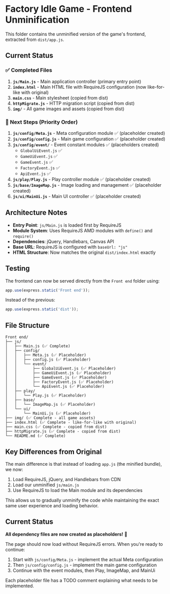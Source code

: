 # Factory Idle Game - Frontend Unminification

This folder contains the unminified version of the game's frontend, extracted from `dist/app.js`.

## Current Status

### ✅ Completed Files
1. **`js/Main.js`** - Main application controller (primary entry point)
2. **`index.html`** - Main HTML file with RequireJS configuration (now like-for-like with original)
3. **`main.css`** - Main stylesheet (copied from dist)
4. **`httpMigrate.js`** - HTTP migration script (copied from dist)
5. **`img/`** - All game images and assets (copied from dist)

### 🔄 Next Steps (Priority Order)
1. **`js/config/Meta.js`** - Meta configuration module ✅ (placeholder created)
2. **`js/config/config.js`** - Main game configuration ✅ (placeholder created)
3. **`js/config/event/`** - Event constant modules ✅ (placeholders created)
   - `GlobalUiEvent.js` ✅
   - `GameUiEvent.js` ✅
   - `GameEvent.js` ✅
   - `FactoryEvent.js` ✅
   - `ApiEvent.js` ✅
4. **`js/play/Play.js`** - Play controller module ✅ (placeholder created)
5. **`js/base/ImageMap.js`** - Image loading and management ✅ (placeholder created)
6. **`js/ui/MainUi.js`** - Main UI controller ✅ (placeholder created)

## Architecture Notes

- **Entry Point**: `js/Main.js` is loaded first by RequireJS
- **Module System**: Uses RequireJS AMD modules with `define()` and `require()`
- **Dependencies**: jQuery, Handlebars, Canvas API
- **Base URL**: RequireJS is configured with `baseUrl: "js"`
- **HTML Structure**: Now matches the original `dist/index.html` exactly

## Testing

The frontend can now be served directly from the `Front end` folder using:
```javascript
app.use(express.static('Front end'));
```

Instead of the previous:
```javascript
app.use(express.static('dist'));
```

## File Structure
```
Front end/
├── js/
│   ├── Main.js (✅ Complete)
│   ├── config/
│   │   ├── Meta.js (✅ Placeholder)
│   │   ├── config.js (✅ Placeholder)
│   │   └── event/
│   │       ├── GlobalUiEvent.js (✅ Placeholder)
│   │       ├── GameUiEvent.js (✅ Placeholder)
│   │       ├── GameEvent.js (✅ Placeholder)
│   │       ├── FactoryEvent.js (✅ Placeholder)
│   │       └── ApiEvent.js (✅ Placeholder)
│   ├── play/
│   │   └── Play.js (✅ Placeholder)
│   ├── base/
│   │   └── ImageMap.js (✅ Placeholder)
│   └── ui/
│       └── MainUi.js (✅ Placeholder)
├── img/ (✅ Complete - all game assets)
├── index.html (✅ Complete - like-for-like with original)
├── main.css (✅ Complete - copied from dist)
├── httpMigrate.js (✅ Complete - copied from dist)
└── README.md (✅ Complete)
```

## Key Differences from Original

The main difference is that instead of loading `app.js` (the minified bundle), we now:
1. Load RequireJS, jQuery, and Handlebars from CDN
2. Load our unminified `js/main.js` 
3. Use RequireJS to load the Main module and its dependencies

This allows us to gradually unminify the code while maintaining the exact same user experience and loading behavior.

## Current Status

**All dependency files are now created as placeholders!** 🎉

The page should now load without RequireJS errors. When you're ready to continue:
1. Start with `js/config/Meta.js` - implement the actual Meta configuration
2. Then `js/config/config.js` - implement the main game configuration
3. Continue with the event modules, then Play, ImageMap, and MainUi

Each placeholder file has a TODO comment explaining what needs to be implemented.
